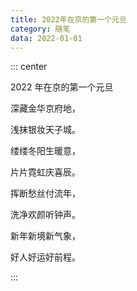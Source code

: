```yaml
---
title: 2022年在京的第一个元旦
category: 随笔
data: 2022-01-01
---
```


::: center

2022 年在京的第一个元旦

深藏金华京府地，

浅抹银妆天子城。

缕缕冬阳生暖意，

片片霓虹庆喜辰。

挥断愁丝付流年，

洗净欢颜听钟声。

新年新境新气象，

好人好运好前程。

:::
